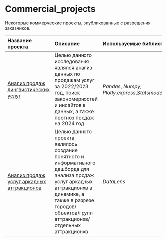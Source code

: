 # Commercial_projects
Некоторые коммерческие проекты, опубликованные с разрешения заказчиков.

| Название проекта | Описание | Используемые библиотеки |
| :---------------------- | :---------------------- | :---------------------- |
| [Анализ продаж лингвистических услуг](https://colab.research.google.com/drive/1EXiR56SzimjHYjNgy0CyV5eBnqzUraeF?hl=ru#scrollTo=lUgcRRMn-V1b) |Целью данного исследования являлся анализ данных по продажам услуг за 2022/2023 год, поиск закономерностей и инсайтов в данных, а также прогноз продаж на 2024 год| *Pandas*, *Numpy*, *Plotly.express*,*Statsmodels.tsa.holtwinters*| 
| [Анализ продаж услуг аркадных аттракционов](https://datalens.yandex/uwceqbjjni16j) |Целью данного проекта являлось создание понятного и информативного дашборда для анализа продаж услуг аркадных аттракционов в динамике, а также в разрезе городов/объектов/групп аттракционов/отдельных аттракционов | *DataLens*|

